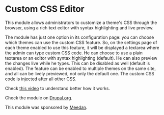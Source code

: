 Custom CSS Editor
=================

This module allows administrators to customize a theme's CSS through
the browser, using a rich text editor with syntax highlighting and
live preview.

The module has just one option in its configuration page: you can choose
which themes can use the custom CSS feature. So, on the settings page
of each theme enabled to use this feature, it will be displayed a
textarea where the admin can type custom CSS code. He can choose to
use a plain textarea or an editor with syntax highlighting (default).
He can also preview the changes live while he types. This can be disabled
as well (default is enabled). The feature can be enabled to multiple
themes on the same site, and all can be lively previewed, not only the
default one. The custom CSS code is injected after all other CSS.

Check [this video](http://ca.ios.ba/files/drupal/csseditor.ogv) to understand better how it works.

Check the module on [Drupal.org](https://www.drupal.org/project/demo_tour).

This module was sponsored by [Meedan](http://meedan.org).
